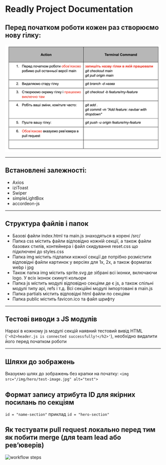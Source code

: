 # Readly Project Documentation

## Перед початком роботи кожен раз створюємо нову гілку:
![workflow steps](./assets/before-coding.png)

---
## Встановлені залежності:
- Axios
- iziToast
- Swiper
- simpleLightBox
- accordeon-js

---
## Структура файлів і папок
- Базові файли index.html та main.js знаходяться в корені /src/
- Папка css містить файли відповідно кожній секції, а також файли базових стилів, контейнера і файл скидування reset.css що підключені до styles.css
- Папка img містить підпапки кожної секції де потрібно розмістити відповідні файли картинок у версіях для 1x, 2x, а також форматах webp і jpg
- Також папка img містить sprite.svg де зібрані всі іконки, включаючи logo. У всіх іконок скинуті кольори
- Папка js містить модулі відповідно секціям де є js, а також спільні модулі типу api, refs і т.д. Всі секційні модулі імпортовані в main.js
- Папка partials містить відповідні html файли по секціям
- Папка public містить favicon.ico та файл шрифту

---

## Тестові виводи з JS модулів
Наразі в кожному js модулі секцій наявний тестовий вивід HTML (```'<h2>header.js is connected successfully!</h2>'```), необхідно видалити його перед початком роботи

---
## Шляхи до зображень
Вказуємо шлях до зображень без крапки на початку: ```<img src="/img/hero/test-image.jpg" alt="test">```

## Формат запису атрибута ID для якірних посилань по секціям
```id = "name-section"``` приклад ```id = "hero-section"```

## Як тестувати pull request локально перед тим як побити merge (для team lead або ревʼюверів)
![workflow steps](./assets/test-pr.png)